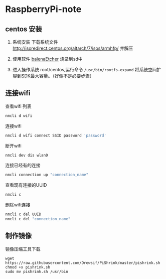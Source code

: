 # RaspberryPi-note

## centos 安装

1. 系统安装
下载系统文件 http://isoredirect.centos.org/altarch/7/isos/armhfp/ 并解压

2. 使用软件 [balenaEtcher](https://www.balena.io/etcher/) 烧录到sd中

3. 进入操作系统 root/centos,运行命令 ```/usr/bin/rootfs-expand``` 将系统空间扩容到SDK最大容量。（好像不是必要步骤）


## 连接wifi

查看wifi 列表
```sh
nmcli d wifi
```
连接wifi
```sh
nmcli d wifi connect SSID password 'password'
```

断开wifi
```sh
nmcli dev dis wlan0
```

连接已经有的连接
```sh
nmcli connection up "connection_name"
```

查看现有连接的UUID
```sh
nmcli c
```
删除wifi连接
```sh
nmcli c del UUID
nmcli c del "connection_name"
```

## 制作镜像

镜像压缩工具下载
```
wget https://raw.githubusercontent.com/Drewsif/PiShrink/master/pishrink.sh
chmod +x pishrink.sh
sudo mv pishrink.sh /usr/bin
```
